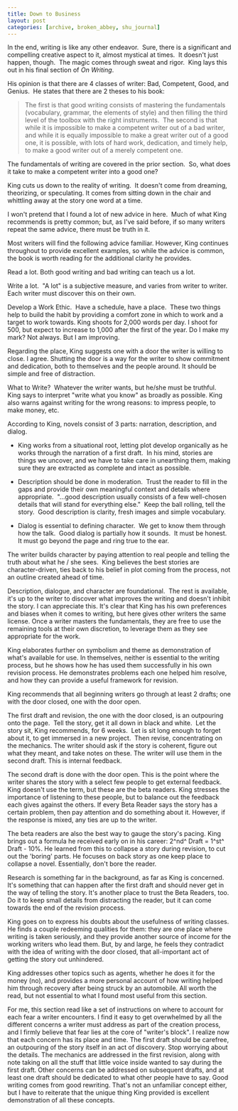 ```yaml
---
title: Down to Business
layout: post
categories: [archive, broken_abbey, shu_journal]
---
```

In the end, writing is like any other endeavor.  Sure, there is a
significant and compelling creative aspect to it, almost mystical at
times.  It doesn't just happen, though.  The magic comes through sweat
and rigor.  King lays this out in his final section of *On Writing*.

His opinion is that there are 4 classes of writer: Bad, Competent, Good,
and Genius.  He states that there are 2 theses to his book:

> The first is that good writing consists of mastering the fundamentals
> (vocabulary, grammar, the elements of style) and then filling the
> third level of the toolbox with the right instruments.  The second is
> that while it is impossible to make a competent writer out of a bad
> writer, and while it is equally impossible to make a great writer out
> of a good one, it is possible, with lots of hard work, dedication, and
> timely help, to make a good writer out of a merely competent one.

The fundamentals of writing are covered in the prior section.  So, what
does it take to make a competent writer into a good one?

King cuts us down to the reality of writing.  It doesn't come from
dreaming, theorizing, or speculating. It comes from sitting down in the
chair and whittling away at the story one word at a time.

I won't pretend that I found a lot of new advice in here.  Much of what
King recommends is pretty common; but, as I've said before, if so many
writers repeat the same advice, there must be truth in it.

Most writers will find the following advice familiar. However, King
continues throughout to provide excellent examples, so while the advice
is common, the book is worth reading for the additional clarity he
provides.

Read a lot. Both good writing and bad writing can teach us a lot.

Write a lot.  "A lot" is a subjective measure, and varies from writer to
writer. Each writer must discover this on their own.

Develop a Work Ethic.  Have a schedule, have a place.  These two things
help to build the habit by providing a comfort zone in which to work and
a target to work towards. King shoots for 2,000 words per day. I shoot
for 500, but expect to increase to 1,000 after the first of the year. Do
I make my mark? Not always. But I am improving.

Regarding the place, King suggests one with a door the writer is willing
to close. I agree. Shutting the door is a way for the writer to show
commitment and dedication, both to themselves and the people around. It
should be simple and free of distraction.

What to Write?  Whatever the writer wants, but he/she must be truthful.
King says to interpret "write what you know" as broadly as possible.
King also warns against writing for the wrong reasons: to impress
people, to make money, etc.

According to King, novels consist of 3 parts: narration, description,
and dialog.

-   King works from a situational root, letting plot develop organically
    as he works through the narration of a first draft.  In his mind,
    stories are things we uncover, and we have to take care in
    unearthing them, making sure they are extracted as complete and
    intact as possible.

-   Description should be done in moderation.  Trust the reader to fill
    in the gaps and provide their own meaningful context and details
    where appropriate.  "...good description usually consists of a few
    well-chosen details that will stand for everything else."  Keep the
    ball rolling, tell the story.  Good description is clarity, fresh
    images and simple vocabulary.

-   Dialog is essential to defining character.  We get to know them
    through how the talk.  Good dialog is partially how it sounds.  It
    must be honest. It must go beyond the page and ring true to the ear.

The writer builds character by paying attention to real people and
telling the truth about what he / she sees.  King believes the best
stories are character-driven, ties back to his belief in plot coming
from the process, not an outline created ahead of time.

Description, dialogue, and character are foundational.  The rest is
available, it's up to the writer to discover what improves the writing
and doesn't inhibit the story. I can appreciate this. It's clear that
King has his own preferences and biases when it comes to writing, but
here gives other writers the same license. Once a writer masters the
fundamentals, they are free to use the remaining tools at their own
discretion, to leverage them as they see appropriate for the work.

King elaborates further on symbolism and theme as demonstration of
what's available for use. In themselves, neither is essential to the
writing process, but he shows how he has used them successfully in his
own revision process. He demonstrates problems each one helped him
resolve, and how they can provide a useful framework for revision.

King recommends that all beginning writers go through at least 2 drafts;
one with the door closed, one with the door open.

The first draft and revision, the one with the door closed, is an
outpouring onto the page.  Tell the story, get it all down in black and
white.  Let the story sit, King recommends, for 6 weeks.  Let is sit
long enough to forget about it, to get immersed in a new project.  Then
revise, concentrating on the mechanics. The writer should ask if the
story is coherent, figure out what they meant, and take notes on these.
The writer will use them in the second draft. This is internal feedback.

The second draft is done with the door open. This is the point where the
writer shares the story with a select few people to get external
feedback. King doesn't use the term, but these are the beta readers.
King stresses the importance of listening to these people, but to
balance out the feedback each gives against the others. If every Beta
Reader says the story has a certain problem, then pay attention and do
something about it. However, if the response is mixed, any ties are up
to the writer.

The beta readers are also the best way to gauge the story's pacing. King
brings out a formula he received early on in his career: 2^nd^ Draft =
1^st^ Draft - 10%. He learned from this to collapse a story during
revision, to cut out the 'boring' parts. He focuses on back story as one
keep place to collapse a novel. Essentially, don't bore the reader.

Research is something far in the background, as far as King is
concerned. It's something that can happen after the first draft and
should never get in the way of telling the story. It's another place to
trust the Beta Readers, too. Do it to keep small details from
distracting the reader, but it can come towards the end of the revision
process.

King goes on to express his doubts about the usefulness of writing
classes. He finds a couple redeeming qualities for them: they are one
place where writing is taken seriously, and they provide another source
of income for the working writers who lead them. But, by and large, he
feels they contradict with the idea of writing with the door closed,
that all-important act of getting the story out unhindered.

King addresses other topics such as agents, whether he does it for the
money (no), and provides a more personal account of how writing helped
him through recovery after being struck by an automobile. All worth the
read, but not essential to what I found most useful from this section.

For me, this section read like a set of instructions on where to account
for each fear a writer encounters. I find it easy to get overwhelmed by
all the different concerns a writer must address as part of the creation
process, and I firmly believe that fear lies at the core of "writer's
block". I realize now that each concern has its place and time. The
first draft should be carefree, an outpouring of the story itself in an
act of discovery. Stop worrying about the details. The mechanics are
addressed in the first revision, along with note taking on all the stuff
that little voice inside wanted to say during the first draft. Other
concerns can be addressed on subsequent drafts, and at least one draft
should be dedicated to what other people have to say. Good writing comes
from good rewriting. That's not an unfamiliar concept either, but I have
to reiterate that the unique thing King provided is excellent
demonstration of all these concepts.